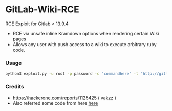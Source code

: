 # GitLab-Wiki-RCE
RCE Exploit for Gitlab &lt; 13.9.4

- RCE via unsafe inline Kramdown options when rendering certain Wiki pages
- Allows any user with push access to a wiki to execute arbitrary ruby code.

### Usage
```bash
python3 exploit.py -u root -p password -c "commandhere" -t "http://gitlab.example.com"
```

### Credits
- https://hackerone.com/reports/1125425 ( vakzz ) 
- Also referred some code from here [here](https://github.com/ctrlsam/GitLab-11.4.7-RCE)
